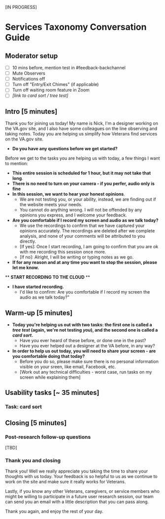 [IN PROGRESS]

# Services Taxonomy Conversation Guide

## Moderator setup

- [ ] 10 mins before, mention test in #feedback-backchannel
- [ ] Mute Observers
- [ ] Notifications off
- [ ] Turn off "Entry/Exit Chimes" (if applicable)
- [ ] Turn off waiting room feature in Zoom
- [ ] *[link to card sort / tree test]*

## Intro [5 minutes]

Thank you for joining us today! My name is Nick, I'm a designer working on the VA.gov site, and I also have some colleagues on the line observing and taking notes. Today you are helping us simplify how Veterans find services on the VA.gov site. 

- **Do you have any questions before we get started?**

Before we get to the tasks you are helping us with today, a few things I want to mention:

- **This entire session is scheduled for 1 hour, but it may not take that long**.
- **There is no need to turn on your camera - if you perfer, audio only is fine**
- **In this session, we want to hear your honest opinions**. 
  - We are not testing you, or your ability, instead, we are finding out if the website meets your needs. 
  - You cannot do anything wrong. I will not be offended by any opinions you express, and I welcome your feedback.
- **Are you comfortable if I record my screen and audio as we talk today?** 
  - We use the recordings to confirm that we have captured your opinions accurately. The recordings are deleted after we complete analysis, and none of your comments will be attributed to you directly. 
  - [If yes]: Once I start recording, I am going to confirm that you are ok with me recording this session once more.
  - [If no]: Alright, I will be writing or typing notes as we go.
- **If for any reason and at any time you want to stop the session, please let me know.**

** **START RECORDING TO THE CLOUD** **

* **I have started recording.** 
  - I'd like to confirm: Are you comfortable if I record my screen the audio as we talk today?"

## Warm-up [5 minutes]

- **Today you're helping us out with two tasks: the first one is called a *tree test* (again, we're not testing *you*), and the second one is called a *card sort*.**
  - Have you ever heard of these before, or done one in the past?
  - Have you ever helped out a designer at the VA before, in any way?
- **In order to help us out today, you will need to share your screen - are you comfortable doing that today?**
  - Before you do so, please make sure there is no personal information visible on your sreen, like email, Facebook, etc.
  - [Work out any technical difficulties - worst case, run tasks on my screen while explaining them]

## Usability tasks [~ 35 minutes]

### Task: card sort



## Closing [5 minutes]

### Post-research follow-up questions

[TBD]

### Thank you and closing

Thank you! Well we really appreciate you taking the time to share your thoughts with us today. Your feedback is so helpful to us as we continue to work on the site and make sure it really works for Veterans.

Lastly, if you know any other Veterans, caregivers, or service members who might be willing to participate in a future user research session, our team can send you an email with a little description that you can pass along.

Thank you again, and enjoy the rest of your day.
